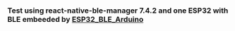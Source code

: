 ### Test using react-native-ble-manager 7.4.2 and one ESP32 with BLE embeeded by [ESP32_BLE_Arduino](https://github.com/nkolban/ESP32_BLE_Arduino)
